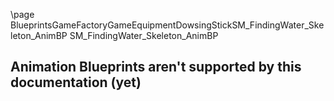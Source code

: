 \page BlueprintsGameFactoryGameEquipmentDowsingStickSM_FindingWater_Skeleton_AnimBP SM_FindingWater_Skeleton_AnimBP
## Animation Blueprints aren't supported by this documentation (yet)
